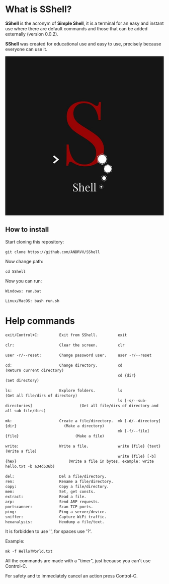 # What is SShell?
**SShell** is the acronym of **Simple Shell**, it is a terminal for an easy and instant use where there are default commands and those that can be added externally (version 0.0.2).

**SShell** was created for educational use and easy to use, precisely because everyone can use it.

![SShell](https://raw.githubusercontent.com/ANDRVV/SShell/main/MDimages/maxSShell.jpg)

## How to install

Start cloning this repository:

`git clone https://github.com/ANDRVV/SShell`

Now change path:

`cd SShell`

Now you can run:

`Windows: run.bat`

`Linux/MacOS: bash run.sh`

# Help commands

    exit/Control+C:         Exit from SShell.         exit          
    
    clr:                    Clear the screen.         clr
    
    user -r/--reset:        Change password user.     user -r/--reset
    
    cd:                     Change directory.         cd                                            (Return current directory)
                                                      cd {dir}                                      (Set directory)
                                                      
    ls:                     Explore folders.          ls                                            (Get all file/dirs of directory)
                                                      ls [-s/--sub-directories]                     (Get all file/dirs of directory and all sub file/dirs)
                                                      
    mk:                     Create a file/directory.  mk [-d/--directory] {dir}                     (Make a directory)
                                                      mk [-f/--file] {file}                         (Make a file)
                                                      
    write:                  Write a file.             write {file} {text}                           (Write a file)
                                                      write {file} [-b] {hex}                       (Write a file in bytes, example: write hello.txt -b a34d536b)
                                                      
    del:                    Del a file/directory.
    ren:                    Rename a file/directory.
    copy:                   Copy a file/directory.
    mem:                    Set, get consts.
    extract:                Read a file.
    arp:                    Send ARP requests.
    portscanner:            Scan TCP ports.
    ping:                   Ping a server/device.
    sniffer:                Capture WiFi traffic.
    hexanalysis:            Hexdump a file/text.

It is forbidden to use '', for spaces use '?'.

Example:

`mk -f Hello?World.txt`

All the commands are made with a "timer", just because you can't use Control-C.

For safety and to immediately cancel an action press Control-C.
